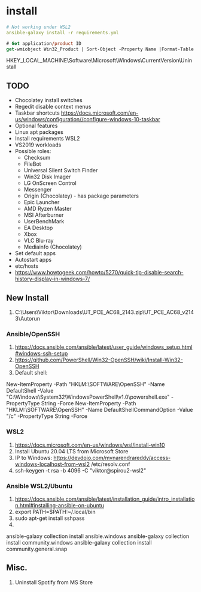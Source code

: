 # install

```yml
# Not working under WSL2
ansible-galaxy install -r requirements.yml
```

```ps
# Get application/product ID
get-wmiobject Win32_Product | Sort-Object -Property Name |Format-Table IdentifyingNumber, Name, LocalPackage -AutoSize
```

HKEY_LOCAL_MACHINE\Software\Microsoft\Windows\CurrentVersion\Uninstall

## TODO

* Chocolatey install switches
* Regedit disable context menus
* Taskbar shortcuts https://docs.microsoft.com/en-us/windows/configuration//configure-windows-10-taskbar
* Optional features
* Linux apt packages
* Install requirements WSL2
* VS2019 workloads
* Possible roles:
  * Checksum
  * FileBot
  * Universal Silent Switch Finder
  * Win32 Disk Imager
  * LG OnScreen Control
  * Messenger
  * Origin (Chocolatey) - has package parameters
  * Epic Launcher
  * AMD Ryzen Master
  * MSI Afterburner
  * UserBenchMark
  * EA Desktop
  * Xbox
  * VLC Blu-ray
  * Mediainfo (Chocolatey)
* Set default apps
* Autostart apps
* etc/hosts
* https://www.howtogeek.com/howto/5270/quick-tip-disable-search-history-display-in-windows-7/

## New Install

1. C:\Users\Viktor\Downloads\UT_PCE_AC68_2143.zip\UT_PCE_AC68_v2143\Autorun

### Ansible/OpenSSH

1. https://docs.ansible.com/ansible/latest/user_guide/windows_setup.html#windows-ssh-setup
2. https://github.com/PowerShell/Win32-OpenSSH/wiki/Install-Win32-OpenSSH
3. Default shell:

New-ItemProperty -Path "HKLM:\SOFTWARE\OpenSSH" -Name DefaultShell -Value "C:\Windows\System32\WindowsPowerShell\v1.0\powershell.exe" -PropertyType String -Force
New-ItemProperty -Path "HKLM:\SOFTWARE\OpenSSH" -Name DefaultShellCommandOption -Value "/c" -PropertyType String -Force

### WSL2

1. https://docs.microsoft.com/en-us/windows/wsl/install-win10
2. Install Ubuntu 20.04 LTS from Microsoft Store
3. IP to Windows: https://devdojo.com/mvnarendrareddy/access-windows-localhost-from-wsl2
   /etc/resolv.conf
4. ssh-keygen -t rsa -b 4096 -C "viktor@spirou2-wsl2"

### Ansible WSL2/Ubuntu

1. https://docs.ansible.com/ansible/latest/installation_guide/intro_installation.html#installing-ansible-on-ubuntu
2. export PATH=$PATH:~/.local/bin
3. sudo apt-get install sshpass
4.
ansible-galaxy collection install ansible.windows
ansible-galaxy collection install community.windows
ansible-galaxy collection install community.general.snap

## Misc.

1. Uninstall Spotify from MS Store
